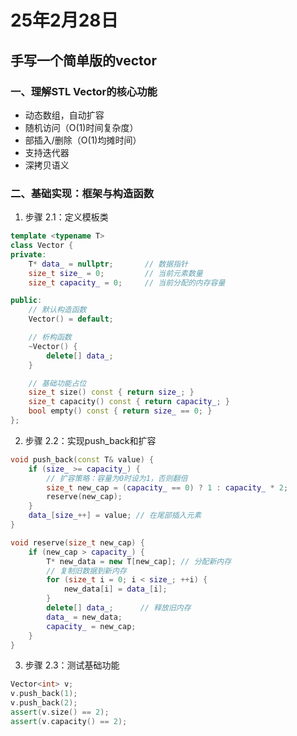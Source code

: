 # 25年2月28日
## 手写一个简单版的vector
### 一、理解STL Vector的核心功能

- 动态数组，自动扩容
- 随机访问（O(1)时间复杂度）
- 部插入/删除（O(1)均摊时间）
- 支持迭代器
- 深拷贝语义

### 二、基础实现：框架与构造函数

1. 步骤 2.1：定义模板类

```c++
template <typename T>
class Vector {
private:
    T* data_ = nullptr;       // 数据指针
    size_t size_ = 0;         // 当前元素数量
    size_t capacity_ = 0;     // 当前分配的内存容量

public:
    // 默认构造函数
    Vector() = default;

    // 析构函数
    ~Vector() {
        delete[] data_;
    }

    // 基础功能占位
    size_t size() const { return size_; }
    size_t capacity() const { return capacity_; }
    bool empty() const { return size_ == 0; }
};
```

2. 步骤 2.2：实现push_back和扩容
```c++
void push_back(const T& value) {
    if (size_ >= capacity_) {
        // 扩容策略：容量为0时设为1，否则翻倍
        size_t new_cap = (capacity_ == 0) ? 1 : capacity_ * 2;
        reserve(new_cap);
    }
    data_[size_++] = value; // 在尾部插入元素
}

void reserve(size_t new_cap) {
    if (new_cap > capacity_) {
        T* new_data = new T[new_cap]; // 分配新内存
        // 复制旧数据到新内存
        for (size_t i = 0; i < size_; ++i) {
            new_data[i] = data_[i];
        }
        delete[] data_;      // 释放旧内存
        data_ = new_data;
        capacity_ = new_cap;
    }
}
```

3. 步骤 2.3：测试基础功能
```c++
Vector<int> v;
v.push_back(1);
v.push_back(2);
assert(v.size() == 2);
assert(v.capacity() == 2);
```